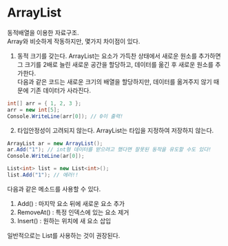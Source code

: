 # ArrayList
동적배열을 이용한 자료구조. <br/>
Array와 비슷하게 작동하지만, 몇가지 차이점이 있다. <br/>

1. 동적 크기를 갖는다.
ArrayList는 요소가 가득찬 상태에서 새로운 원소를 추가하면 그 크기를 2배로 늘린 새로운 공간을 할당하고, 데이터를 옮긴 후 새로운 원소를 추가한다. <br/>
다음과 같은 코드는 새로운 크기의 배열을 할당하지만, 데이터를 옮겨주지 않기 때문에 기존 데이터가 사라진다. <br/>
```cs
int[] arr = { 1, 2, 3 };
arr = new int[5];
Console.WriteLine(arr[0]); // 0이 출력!
```

2. 타입안정성이 고려되지 않는다.
ArrayList는 타입을 지정하여 저장하지 않는다. <br/>
```cs
ArrayList ar = new ArrayList();
ar.Add("1"); // int형 데이터를 받으려고 했다면 잘못된 동작을 유도할 수도 있다!
Console.WriteLine(ar[0]);

List<int> list = new List<int>();
list.Add("1"); // 에러!!
```

다음과 같은 메소드를 사용할 수 있다.
1. Add() : 마지막 요소 뒤에 새로운 요소 추가
2. RemoveAt() : 특정 인덱스에 있는 요소 제거
3. Insert() : 원하는 위치에 새 요소 삽입

일반적으로는 List를 사용하는 것이 권장된다.
